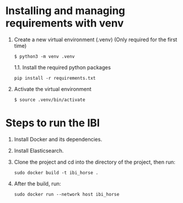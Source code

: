 # Installing and managing requirements with venv

1. Create a new virtual environment (.venv) (Only required for the first time)
   ```
   $ python3 -m venv .venv
   ```
    1.1. Install the required python packages
    ```
    pip install -r requirements.txt
    ```

2. Activate the virtual environment
    ```
    $ source .venv/bin/activate
    ```


# Steps to run the IBI

1. Install Docker and its dependencies.

2. Install Elasticsearch.

3. Clone the project and cd into the directory of the project, then run:
    ```
    sudo docker build -t ibi_horse .
    ```

4. After the build, run:
    ```
    sudo docker run --network host ibi_horse
    ```


